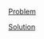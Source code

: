 [Problem](https://leetcode.com/problems/design-add-and-search-words-data-structure)

[Solution](https://leetcode.com/problems/design-add-and-search-words-data-structure/solutions/3316239/211-design-add-and-search-words-data-structure-simple-solution)
